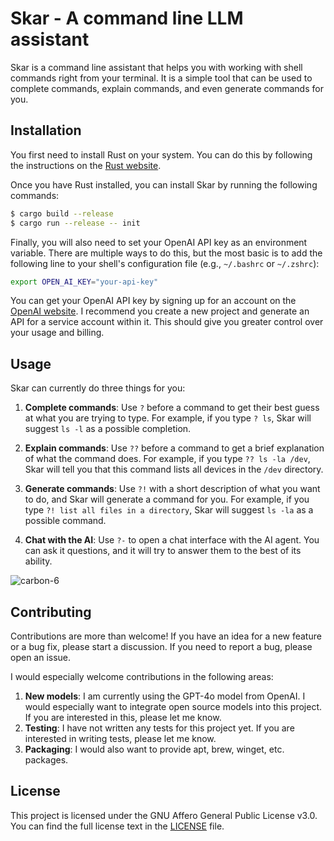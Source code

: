 # Skar - A command line LLM assistant

Skar is a command line assistant that helps you with working with shell commands right from your
terminal. It is a simple tool that can be used to complete commands, explain commands, and even
generate commands for you.

## Installation

You first need to install Rust on your system. You can do this by following the instructions on the
[Rust website](https://www.rust-lang.org/tools/install).

Once you have Rust installed, you can install Skar by running the following commands:

```bash
$ cargo build --release
$ cargo run --release -- init
```

Finally, you will also need to set your OpenAI API key as an environment variable. There are
multiple ways to do this, but the most basic is to add the following line to your shell's
configuration file (e.g., `~/.bashrc` or `~/.zshrc`):

```bash
export OPEN_AI_KEY="your-api-key"
```

You can get your OpenAI API key by signing up for an account on the
[OpenAI website](https://platform.openai.com/signup). I recommend you create a new project and
generate an API for a service account within it. This should give you greater control over your
usage and billing.

## Usage

Skar can currently do three things for you:

1. **Complete commands**: Use `?` before a command to get their best guess at what you are trying to
   type. For example, if you type `? ls`, Skar will suggest `ls -l` as a possible completion.

2. **Explain commands**: Use `??` before a command to get a brief explanation of what the command
   does. For example, if you type `?? ls -la /dev`, Skar will tell you that this command lists all
   devices in the `/dev` directory.

3. **Generate commands**: Use `?!` with a short description of what you want to do, and Skar will
   generate a command for you. For example, if you type `?! list all files in a directory`, Skar
   will suggest `ls -la` as a possible command.

4. **Chat with the AI**: Use `?-` to open a chat interface with the AI agent. You can ask it
   questions, and it will try to answer them to the best of its ability.

![carbon-6](https://github.com/acovaci/skar-cli/assets/6562353/49d90ced-0360-4b4c-8543-d5115016216c)

## Contributing

Contributions are more than welcome! If you have an idea for a new feature or a bug fix, please
start a discussion. If you need to report a bug, please open an issue.

I would especially welcome contributions in the following areas:

1. **New models**: I am currently using the GPT-4o model from OpenAI. I would especially want to
   integrate open source models into this project. If you are interested in this, please let me
   know.
2. **Testing**: I have not written any tests for this project yet. If you are interested in writing
   tests, please let me know.
3. **Packaging**: I would also want to provide apt, brew, winget, etc. packages.

## License

This project is licensed under the GNU Affero General Public License v3.0. You can find the full
license text in the [LICENSE](LICENSE) file.

